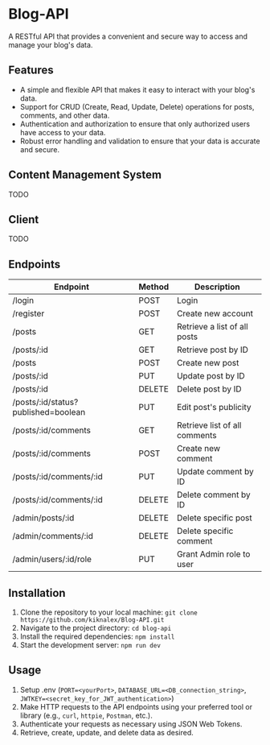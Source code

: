 # Blog-API

A RESTful API that provides a convenient and secure way to access and manage your blog's data.

## Features

- A simple and flexible API that makes it easy to interact with your blog's data.
- Support for CRUD (Create, Read, Update, Delete) operations for posts, comments, and other data.
- Authentication and authorization to ensure that only authorized users have access to your data.
- Robust error handling and validation to ensure that your data is accurate and secure.

## Content Management System

TODO

## Client

TODO

## Endpoints

| Endpoint                            | Method | Description                   |
| ----------------------------------- | ------ | ----------------------------- |
| /login                              | POST   | Login                         |
| /register                           | POST   | Create new account            |
| /posts                              | GET    | Retrieve a list of all posts  |
| /posts/:id                          | GET    | Retrieve post by ID           |
| /posts                              | POST   | Create new post               |
| /posts/:id                          | PUT    | Update post by ID             |
| /posts/:id                          | DELETE | Delete post by ID             |
| /posts/:id/status?published=boolean | PUT    | Edit post's publicity         |
| /posts/:id/comments                 | GET    | Retrieve list of all comments |
| /posts/:id/comments                 | POST   | Create new comment            |
| /posts/:id/comments/:id             | PUT    | Update comment by ID          |
| /posts/:id/comments/:id             | DELETE | Delete comment by ID          |
| /admin/posts/:id                    | DELETE | Delete specific post          |
| /admin/comments/:id                 | DELETE | Delete specific comment       |
| /admin/users/:id/role               | PUT    | Grant Admin role to user      |

## Installation

1.  Clone the repository to your local machine: `git clone https://github.com/kiknalex/Blog-API.git`
2.  Navigate to the project directory: `cd blog-api`
3.  Install the required dependencies: `npm install`
4.  Start the development server: `npm run dev`

## Usage

1.  Setup .env (`PORT=<yourPort>`, `DATABASE_URL=<DB_connection_string>`, `JWTKEY=<secret_key_for_JWT_authentication>`)
2.  Make HTTP requests to the API endpoints using your preferred tool or library (e.g., `curl`, `httpie`, `Postman`, etc.).
3.  Authenticate your requests as necessary using JSON Web Tokens.
4.  Retrieve, create, update, and delete data as desired.
